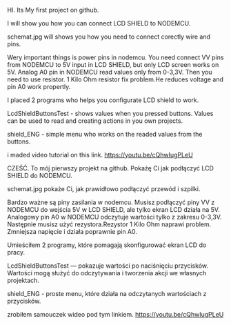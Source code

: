 HI. Its My first project on github.

I will show you how you can connect LCD SHIELD to NODEMCU.

schemat.jpg will shows you how you need to connect corectly wire and pins. 

Wery important things is power pins in nodemcu. You need connect VV pins from NODEMCU to 5V input in LCD SHIELD, but only LCD screen works on 5V. Analog A0 pin in NODEMCU read values only from 0-3,3V. Then you need to use resistor. 1 Kilo Ohm resistor fix problem.He reduces voltage and pin A0 work propertly.

I placed 2 programs who helps you configurate LCD shield to work. 

LcdShieldButtonsTest - shows values when you pressed buttons. Values can be used to read and creating actions in you own projects.

shield_ENG - simple menu who works on the readed values from the buttons.

i maded video tutorial on this link.
https://youtu.be/cQhwIugPLeU

CZEŚĆ. To mój pierwszy projekt na github.
Pokażę Ci jak podłączyć LCD SHIELD do NODEMCU.

schemat.jpg pokaże Ci, jak prawidłowo podłączyć przewód i szpilki.

Bardzo ważne są piny zasilania w nodemcu. Musisz podłączyć piny VV z NODEMCU do wejścia 5V w LCD SHIELD, ale tylko ekran LCD działa na 5V. Analogowy pin A0 w NODEMCU odczytuje wartości tylko z zakresu 0-3,3V. Następnie musisz użyć rezystora.Rezystor 1 Kilo Ohm naprawi problem. Zmniejsza napięcie i działa poprawnie pin A0.

Umieściłem 2 programy, które pomagają skonfigurować ekran LCD do pracy.

LcdShieldButtonsTest — pokazuje wartości po naciśnięciu przycisków. Wartości mogą służyć do odczytywania i tworzenia akcji we własnych projektach.

shield_ENG - proste menu, które działa na odczytanych wartościach z przycisków.

zrobiłem samouczek wideo pod tym linkiem.
https://youtu.be/cQhwIugPLeU
